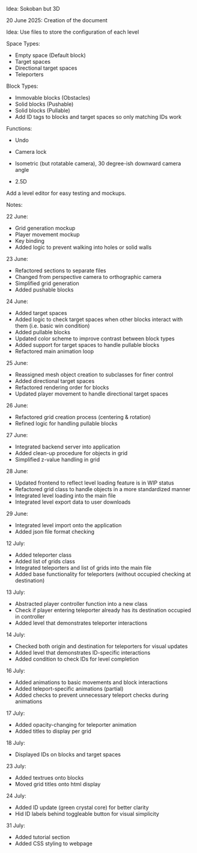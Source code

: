 Idea: Sokoban but 3D

20 June 2025: Creation of the document

Idea: Use files to store the configuration of each level

Space Types:
- Empty space (Default block)
- Target spaces
- Directional target spaces
- Teleporters

Block Types:
- Immovable blocks (Obstacles)
- Solid blocks (Pushable)
- Solid blocks (Pullable)
- Add ID tags to blocks and target spaces so only matching IDs work

Functions:
- Undo

- Camera lock
- Isometric (but rotatable camera), 30 degree-ish downward camera angle
- 2.5D

Add a level editor for easy testing and mockups.

Notes:

22 June: 
- Grid generation mockup
- Player movement mockup
- Key binding
- Added logic to prevent walking into holes or solid walls

23 June:
- Refactored sections to separate files
- Changed from perspective camera to orthographic camera
- Simplified grid generation
- Added pushable blocks

24 June:
- Added target spaces
- Added logic to check target spaces when other blocks interact with them (i.e. basic win condition)
- Added pullable blocks
- Updated color scheme to improve contrast between block types
- Added support for target spaces to handle pullable blocks
- Refactored main animation loop

25 June:
- Reassigned mesh object creation to subclasses for finer control
- Added directional target spaces
- Refactored rendering order for blocks
- Updated player movement to handle directional target spaces

26 June:
- Refactored grid creation process (centering & rotation)
- Refined logic for handling pullable blocks

27 June:
- Integrated backend server into application
- Added clean-up procedure for objects in grid
- Simplified z-value handling in grid

28 June:
- Updated frontend to reflect level loading feature is in WIP status
- Refactored grid class to handle objects in a more standardized manner
- Integrated level loading into the main file
- Integrated level export data to user downloads

29 June:
- Integrated level import onto the application
- Added json file format checking

12 July:
- Added teleporter class
- Added list of grids class
- Integrated teleporters and list of grids into the main file
- Added base functionality for teleporters (without occupied checking at destination)

13 July:
- Abstracted player controller function into a new class
- Check if player entering teleporter already has its destination occupied in controller
- Added level that demonstrates teleporter interactions

14 July:
- Checked both origin and destination for teleporters for visual updates
- Added level that demonstrates ID-specific interactions
- Added condition to check IDs for level completion

16 July:
- Added animations to basic movements and block interactions
- Added teleport-specific animations (partial)
- Added checks to prevent unnecessary teleport checks during animations

17 July:
- Added opacity-changing for teleporter animation
- Added titles to display per grid

18 July:
- Displayed IDs on blocks and target spaces

23 July:
- Added textrues onto blocks
- Moved grid titles onto html display

24 July:
- Added ID update (green crystal core) for better clarity
- Hid ID labels behind toggleable button for visual simplicity

31 July:
- Added tutorial section
- Added CSS styling to webpage
